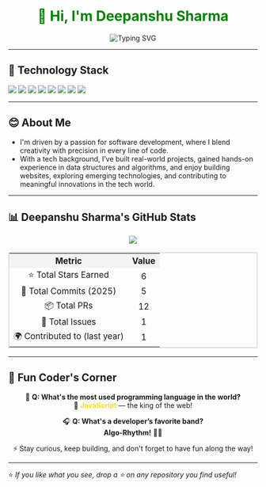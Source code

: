 <h1 align="center" style="color: green;">👋 Hi, I'm Deepanshu Sharma</h1>

<p align="center">
  <img src="https://readme-typing-svg.herokuapp.com?font=Fira+Code&size=22&pause=1000&color=00FF00&center=true&vCenter=true&width=450&lines=Software+Developer" alt="Typing SVG" />
</p>

---

## 🧰 Technology Stack

<p align="left">
  <img src="https://img.shields.io/badge/React-61DAFB?style=for-the-badge&logo=react&logoColor=black"/>
  <img src="https://img.shields.io/badge/Node.js-339933?style=for-the-badge&logo=nodedotjs&logoColor=white"/>
  <img src="https://img.shields.io/badge/JavaScript-F7DF1E?style=for-the-badge&logo=javascript&logoColor=black"/>
  <img src="https://img.shields.io/badge/MongoDB-47A248?style=for-the-badge&logo=mongodb&logoColor=white"/>
  <img src="https://img.shields.io/badge/MySQL-00758F?style=for-the-badge&logo=mysql&logoColor=white"/>
  <img src="https://img.shields.io/badge/Prompt%20Engineering-4B8BBE?style=for-the-badge&logo=OpenAI&logoColor=white"/>
  <img src="https://img.shields.io/badge/C++-00599C?style=for-the-badge&logo=c%2B%2B&logoColor=white"/>
  <img src="https://img.shields.io/badge/Java-007396?style=for-the-badge&logo=java&logoColor=white"/>
</p>

---

## 😊 About Me

- I'm driven by a passion for software development, where I blend creativity with precision in every line of code.  
- With a tech background, I’ve built real-world projects, gained hands-on experience in data structures and algorithms, and enjoy building websites, exploring emerging technologies, and contributing to meaningful innovations in the tech world.

---

## 📊 Deepanshu Sharma's GitHub Stats

<p align="center">
  <img src="https://img.shields.io/badge/Profile%20Views-425-blueviolet?style=for-the-badge"/>
</p>

<table align="center" width="70%" style="text-align:center; border-collapse:collapse; font-size:17px; border: 2px solid #ddd;">
  <tr style="background-color:#f3f3f3;">
    <th>Metric</th>
    <th>Value</th>
  </tr>
  <tr>
    <td>⭐ Total Stars Earned</td>
    <td>6</td>
  </tr>
  <tr>
    <td>🔁 Total Commits (2025)</td>
    <td>5</td>
  </tr>
  <tr>
    <td>📦 Total PRs</td>
    <td>12</td>
  </tr>
  <tr>
    <td>🐛 Total Issues</td>
    <td>1</td>
  </tr>
  <tr>
    <td>🌍 Contributed to (last year)</td>
    <td>1</td>
  </tr>
</table>

---

## 🎉 Fun Coder's Corner

<div align="center">

🎨 **Q: What's the most used programming language in the world?**  
🌟 <span style="color:#F7DF1E"><strong>JavaScript</strong></span> — the king of the web!

🎧 **Q: What's a developer’s favorite band?**  
**Algo-Rhythm!** 🎵😂

⚡ Stay curious, keep building, and don't forget to have fun along the way!

</div>

---

⭐ _If you like what you see, drop a ⭐ on any repository you find useful!_
